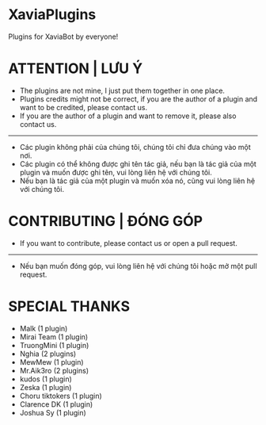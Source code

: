 # XaviaPlugins
Plugins for XaviaBot by everyone!

# ATTENTION | LƯU Ý
- The plugins are not mine, I just put them together in one place.
- Plugins credits might not be correct, if you are the author of a plugin and want to be credited, please contact us.
- If you are the author of a plugin and want to remove it, please also contact us.
<hr/>

- Các plugin không phải của chúng tôi, chúng tôi chỉ đưa chúng vào một nơi.
- Các plugin có thể không được ghi tên tác giả, nếu bạn là tác giả của một plugin và muốn được ghi tên, vui lòng liên hệ với chúng tôi.
- Nếu bạn là tác giả của một plugin và muốn xóa nó, cũng vui lòng liên hệ với chúng tôi.

# CONTRIBUTING | ĐÓNG GÓP
- If you want to contribute, please contact us or open a pull request.
<hr/>

- Nếu bạn muốn đóng góp, vui lòng liên hệ với chúng tôi hoặc mở một pull request.



# SPECIAL THANKS
- Malk (1 plugin)
- Mirai Team (1 plugin)
- TruongMini (1 plugin)
- Nghia (2 plugins)
- MewMew (1 plugin)
- Mr.Aik3ro (2 plugins)
- kudos (1 plugin)
- Zeska (1 plugin)
- Choru tiktokers (1 plugin)
- Clarence DK (1 plugin)
- Joshua Sy (1 plugin)
